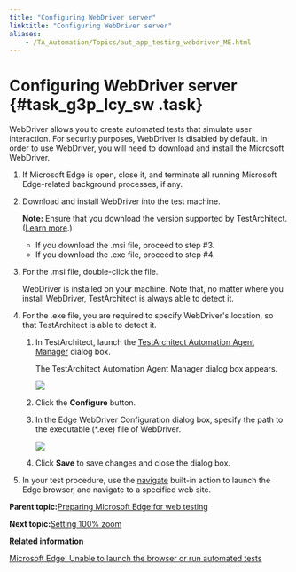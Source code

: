 ```yaml
--- 
title: "Configuring WebDriver server"
linktitle: "Configuring WebDriver server"
aliases: 
    - /TA_Automation/Topics/aut_app_testing_webdriver_ME.html
---
```

# Configuring WebDriver server {#task_g3p_lcy_sw .task}

WebDriver allows you to create automated tests that simulate user interaction. For security purposes, WebDriver is disabled by default. In order to use WebDriver, you will need to download and install the Microsoft WebDriver.

1.  If Microsoft Edge is open, close it, and terminate all running Microsoft Edge-related background processes, if any.

2.  Download and install WebDriver into the test machine.

    **Note:** Ensure that you download the version supported by TestArchitect. \([Learn more](Web_automation.md#li.Edge).\)

    -   If you download the .msi file, proceed to step \#3.
    -   If you download the .exe file, proceed to step \#4.
3.  For the .msi file, double-click the file.

    WebDriver is installed on your machine. Note that, no matter where you install WebDriver, TestArchitect is always able to detect it.

4.  For the .exe file, you are required to specify WebDriver's location, so that TestArchitect is able to detect it.

    1.  In TestArchitect, launch the [TestArchitect Automation Agent Manager](../../TA_Help/Topics/Test_exec_automation_agent_manager.html) dialog box.

        The TestArchitect Automation Agent Manager dialog box appears.

        ![](../../TA_Help/Images/automation_extension_manager_dialog_2.png)

    2.  Click the **Configure** button.

    3.  In the Edge WebDriver Configuration dialog box, specify the path to the executable \(\*.exe\) file of WebDriver.

        ![](../Images/configure_web_driver.png)

    4.  Click **Save** to save changes and close the dialog box.

5.  In your test procedure, use the [navigate](bia_navigate.html) built-in action to launch the Edge browser, and navigate to a specified web site.


**Parent topic:**[Preparing Microsoft Edge for web testing](../../TA_Help/Topics/ug_preparing_Edge.html)

**Next topic:**[Setting 100% zoom](../../TA_Automation/Topics/aut_app_testing_setting_zoom_ME.html)

**Related information**  


[Microsoft Edge: Unable to launch the browser or run automated tests](../../TA_FAQ/Topics/faq.tshoot.edge.automation_not_run.html)

